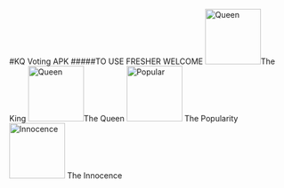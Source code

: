 #KQ Voting APK
#####TO USE FRESHER WELCOME
<img src="https://raw.githubusercontent.com/htetaunglin/KQVote/master/king.png" alt="Queen" width="100px" height="100px"/>The King
<img src="https://raw.githubusercontent.com/htetaunglin/KQVote/master/queen.png" alt="Queen" width="100px" height="100px"/>The Queen
<img src="https://raw.githubusercontent.com/htetaunglin/KQVote/master/popular.png" alt="Popular" width="100px" height="100px"/>
The Popularity
<img src="https://raw.githubusercontent.com/htetaunglin/KQVote/master/innocence.png" alt="Innocence" width="100px" height="100px"/>
The Innocence
